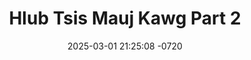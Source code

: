 ---
layout: movie-video-data
date: 2025-03-01 21:25:08 -0720
categories: movie

# Site Attributes
title: "Hlub Tsis Mauj Kawg Part 2"
permalink: "/movie/Hlub_Tsis_Mauj_Kawg_Part_2"

# Movie Attributes
synopsis: ""
producer: ""
director: ""
writer: ""
video_link: "https://youtu.be/Ui9yfdBxt8k?si=KDQX-QtWGFPJHwTn"
genre: "Drama Romance"
year: ""
release_type: "VHS"
storage: "Center for Hmong Studies"
thumbnail: "/assets/images/movie_thumbnails/Hlub Tsis Mauj Kawg Part 2.jpeg"
publishing_company: ""

# Sequels + Parts
base_movie: "Hlub Tsis Mauj Kawg Part 1"
total_parts: 2
sequel: ""

# Movie Cast
cast:
- name: "Lis Vaj"
- name: "Paj Zaub Vwj"
- name: "Meej Thoj"
- name: "Ntusab Vaj"
---